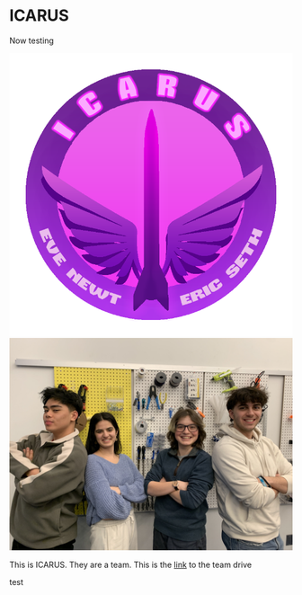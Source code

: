# ICARUS
Now testing

![team](logo.png)
![team](ICARUS.jpg)

This is ICARUS. They are a team.
This is the [link] to the team drive

[link]: https://drive.google.com/drive/folders/11mlX2slX-LEj4y1O2lp1Pj2mXyop7WLE?usp=sharing 

test
